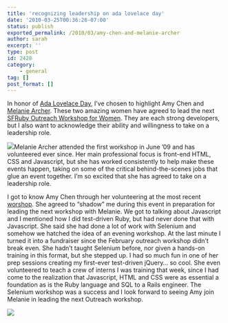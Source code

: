```yaml
---
title: 'recognizing leadership on ada lovelace day'
date: '2010-03-25T00:36:26-07:00'
status: publish
exported_permalink: /2010/03/amy-chen-and-melanie-archer
author: sarah
excerpt: ''
type: post
id: 2428
category:
    - general
tag: []
post_format: []
---
```

In honor of [Ada Lovelace Day](http://findingada.com), I’ve chosen to highlight Amy Chen and [Melanie Archer](http://twobanjos.com/). These two amazing women have agreed to lead the next [SFRuby Outreach Workshop for Women](http://sfrubyworkshops.com). They are each strong developers, but I also want to acknowledge their ability and willingness to take on a leadership role.

![](http://media.linkedin.com/mpr/mpr/shrink_80_80/p/3/000/02e/346/2f79222.jpg)Melanie Archer attended the first workshop in June ’09 and has volunteered ever since. Her main professional focus is front-end HTML, CSS and Javascript, but she has worked consistently to help make these events happen, taking on some of the critical behind-the-scenes jobs that glue an event together. I’m so excited that she has agreed to take on a leadership role.

I got to know Amy Chen through her volunteering at the most recent [worshop](http://sfrubyworkshops.com/2010/03/workshops-continue-in-2010/). She agreed to “shadow” me during this event in preparation for leading the next workshop with Melanie. We got to talking about Javascript and I mentioned how I did test-driven Ruby, but had never done that with Javascript. She said she had done a lot of work with Selenium and somehow we hatched the idea of an evening workshop. At the last minute I turned it into a fundraiser since the February outreach workshop didn’t break even. She hadn’t taught Selenium before, nor given a hands-on training in this format, but she stepped up. I had so much fun in one of her prep sessions creating my first-ever test-driven jQuery… so cool. She even volunteered to teach a crew of interns I was training that week, since I had come to the realization that Javascript, HTML and CSS were as essential a foundation as is the Ruby language and SQL to a Rails engineer. The Selenium workshop was a success and I look forward to seeing Amy join Melanie in leading the next Outreach workshop.

![](http://img.skitch.com/20100325-8cpuaks2bk8wjtq9at46a77enw.png)